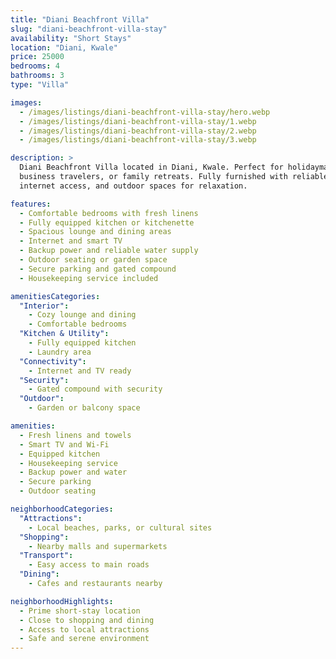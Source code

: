 ```yaml
---
title: "Diani Beachfront Villa"
slug: "diani-beachfront-villa-stay"
availability: "Short Stays"
location: "Diani, Kwale"
price: 25000
bedrooms: 4
bathrooms: 3
type: "Villa"

images:
  - /images/listings/diani-beachfront-villa-stay/hero.webp
  - /images/listings/diani-beachfront-villa-stay/1.webp
  - /images/listings/diani-beachfront-villa-stay/2.webp
  - /images/listings/diani-beachfront-villa-stay/3.webp

description: >
  Diani Beachfront Villa located in Diani, Kwale. Perfect for holidaymakers,
  business travelers, or family retreats. Fully furnished with reliable utilities,
  internet access, and outdoor spaces for relaxation.

features:
  - Comfortable bedrooms with fresh linens
  - Fully equipped kitchen or kitchenette
  - Spacious lounge and dining areas
  - Internet and smart TV
  - Backup power and reliable water supply
  - Outdoor seating or garden space
  - Secure parking and gated compound
  - Housekeeping service included

amenitiesCategories:
  "Interior":
    - Cozy lounge and dining
    - Comfortable bedrooms
  "Kitchen & Utility":
    - Fully equipped kitchen
    - Laundry area
  "Connectivity":
    - Internet and TV ready
  "Security":
    - Gated compound with security
  "Outdoor":
    - Garden or balcony space

amenities:
  - Fresh linens and towels
  - Smart TV and Wi-Fi
  - Equipped kitchen
  - Housekeeping service
  - Backup power and water
  - Secure parking
  - Outdoor seating

neighborhoodCategories:
  "Attractions":
    - Local beaches, parks, or cultural sites
  "Shopping":
    - Nearby malls and supermarkets
  "Transport":
    - Easy access to main roads
  "Dining":
    - Cafes and restaurants nearby

neighborhoodHighlights:
  - Prime short-stay location
  - Close to shopping and dining
  - Access to local attractions
  - Safe and serene environment
---
```

